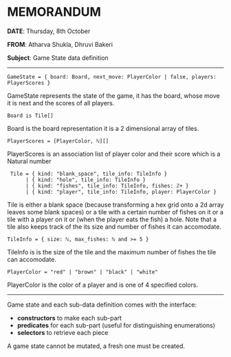 
# MEMORANDUM

**DATE**: Thursday, 8th October

**FROM**: Atharva Shukla, Dhruvi Bakeri

**Subject**: Game State data definition

---

```
GameState = { board: Board, next_move: PlayerColor | false, players: PlayerScores }
```
GameState represents the state of the game, it has the board, whose move it is next and the scores of all players.


``` 
Board is Tile[]
```
Board is the board representation it is a 2 dimensional array of tiles.


```
PlayerScores = [PlayerColor, ℕ][]
```
PlayerScores is an association list of player color and their score which is a Natural number

 
```
 Tile = { kind: "blank_space", tile_info: TileInfo }
      | { kind: "hole", tile_info: TileInfo }
      | { kind: "fishes", tile_info: TileInfo, fishes: ℤ+ }
      | { kind: "player", tile_info: TileInfo, player: PlayerColor }
```
Tile is either a blank space (because transforming a hex grid onto a 2d array leaves some blank spaces) or a tile with a certain number of fishes on it or a tile with a player on it or (when the player eats the fish) a hole. Note that a tile also keeps track of the its size and number of fishes it can accomodate.

```
TileInfo = { size: ℕ, max_fishes: ℕ and >= 5 }
```
TileInfo is is the size of the tile and the maximum number of fishes the tile can accomodate.

```
PlayerColor = "red" | "brown" | "black" | "white"
```
PlayerColor is the color of a player and is one of 4 specified colors. 

---

Game state and each sub-data definition comes with the interface:

- **constructors** to make each sub-part
- **predicates** for each sub-part (useful for distinguishing enumerations)
- **selectors** to retrieve each piece

A game state cannot be mutated, a fresh one must be created.